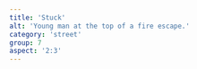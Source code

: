 ```yaml
---
title: 'Stuck'
alt: 'Young man at the top of a fire escape.'
category: 'street'
group: 7
aspect: '2:3'
---
```

